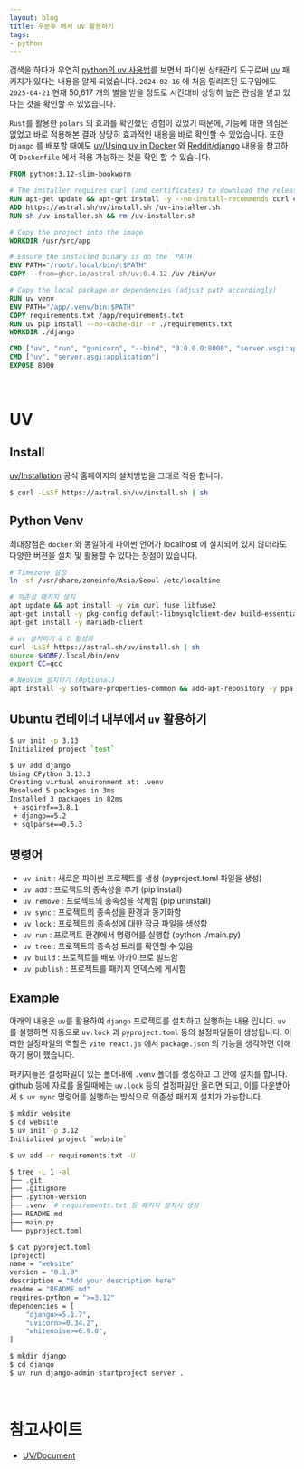 ```yaml
---
layout: blog
title: 우분투 에서 uv 활용하기
tags:
- python
---
```


검색을 하다가 우연히 [python의 uv 사용법](https://pypi.org/project/uv/)를 보면서 파이썬 상태관리 도구로써 [uv](https://pypi.org/project/uv/) 패키지가 있다는 내용을 알게 되었습니다. `2024-02-16` 에 처음 릴리즈된 도구임에도 `2025-04-21` 현재 50,617 개의 별을 받을 정도로 시간대비 상당히 높은 관심을 받고 있다는 것을 확인할 수 있었습니다.

`Rust`를 활용한 `polars` 의 효과를 확인했던 경험이 있었기 때문에, 기능에 대한 의심은 없었고 바로 적용해본 결과 상당히 효과적인 내용을 바로 확인할 수 있었습니다. 또한 `Django` 를 배포할 때에도 [uv/Using uv in Docker](https://docs.astral.sh/uv/guides/integration/docker/#installing-uv) 와 [Reddit/django](https://www.reddit.com/r/django/comments/1fjudsk/uv_with_django_and_docker/) 내용을 참고하여 `Dockerfile` 에서 적용 가능하는 것을 확인 할 수 있습니다.
```dockerfile
FROM python:3.12-slim-bookworm

# The installer requires curl (and certificates) to download the release archive
RUN apt-get update && apt-get install -y --no-install-recommends curl ca-certificates
ADD https://astral.sh/uv/install.sh /uv-installer.sh
RUN sh /uv-installer.sh && rm /uv-installer.sh

# Copy the project into the image
WORKDIR /usr/src/app

# Ensure the installed binary is on the `PATH`
ENV PATH="/root/.local/bin/:$PATH"
COPY --from=ghcr.io/astral-sh/uv:0.4.12 /uv /bin/uv

# Copy the local package or dependencies (adjust path accordingly)
RUN uv venv
ENV PATH="/app/.venv/bin:$PATH"
COPY requirements.txt /app/requirements.txt
RUN uv pip install --no-cache-dir -r ./requirements.txt
WORKDIR ./django

CMD ["uv", "run", "gunicorn", "--bind", "0.0.0.0:8000", "server.wsgi:application"]
CMD ["uv", "server.asgi:application"]
EXPOSE 8000
``` 

<br/>

# UV
## Install
[uv/Installation](https://docs.astral.sh/uv/#installation) 공식 홈페이지의 설치방법을 그대로 적용 합니다.
```bash
$ curl -LsSf https://astral.sh/uv/install.sh | sh
```

## Python Venv
최대장점은 `docker` 와 동일하게 파이썬 언어가 localhost 에 설치되어 있지 않더라도 다양한 버젼을 설치 및 활용할 수 있다는 장점이 있습니다.
```bash
# Timezone 설정
ln -sf /usr/share/zoneinfo/Asia/Seoul /etc/localtime

# 의존성 패키지 설치
apt update && apt install -y vim curl fuse libfuse2
apt-get install -y pkg-config default-libmysqlclient-dev build-essential python3-dev
apt-get install -y mariadb-client

# uv 설치하기 & C 활성화
curl -LsSf https://astral.sh/uv/install.sh | sh
source $HOME/.local/bin/env
export CC=gcc

# NeoVim 설치하기 (Optional)
apt install -y software-properties-common && add-apt-repository -y ppa:neovim-ppa/stable && apt update && apt install -y neovim
```

## Ubuntu 컨테이너 내부에서 `uv` 활용하기
```bash
$ uv init -p 3.13                           
Initialized project `test`

$ uv add django                             
Using CPython 3.13.3
Creating virtual environment at: .venv
Resolved 5 packages in 3ms
Installed 3 packages in 82ms
 + asgiref==3.8.1
 + django==5.2
 + sqlparse==0.5.3 
```

## 명령어
- `uv init` : 새로운 파이썬 프로젝트를 생성 (pyproject.toml 파일을 생성)
- `uv add` : 프로젝트의 종속성을 추가 (pip install)
- `uv remove` : 프로젝트의 종속성을 삭제함 (pip uninstall)
- `uv sync` : 프로젝트의 종속성을 환경과 동기화함
- `uv lock` : 프로젝트의 종속성에 대한 잠금 파일을 생성함
- `uv run` : 프로젝트 환경에서 명령어를 실행함 (python ./main.py)
- `uv tree` : 프로젝트의 종속성 트리를 확인할 수 있음
- `uv build` : 프로젝트를 배포 아카이브로 빌드함
- `uv publish` : 프로젝트를 패키지 인덱스에 게시함

## Example
아래의 내용은 `uv`를 활용하여 `django` 프로젝트를 설치하고 실행하는 내용 입니다. `uv` 를 실행하면 자동으로 `uv.lock` 과 `pyproject.toml` 등의 설정파일들이 생성됩니다. 이러한 설정파일의 역할은 `vite react.js` 에서 `package.json` 의 기능을 생각하면 이해하기 용이 했습니다.

패키지들은 설정파일이 있는 폴더내에 `.venv` 폴더를 생성하고 그 안에 설치를 합니다. github 등에 자료를 올릴때에는 `uv.lock` 등의 설정파일만 올리면 되고, 이를 다운받아서 `$ uv sync` 명령어를 실행하는 방식으로 의존성 패키지 설치가 가능합니다.
```bash
$ mkdir website
$ cd website
$ uv init -p 3.12    
Initialized project `website`

$ uv add -r requirements.txt -U

$ tree -L 1 -al                
├── .git
├── .gitignore
├── .python-version
├── .venv  # requirements.txt 등 패키지 설치시 생성
├── README.md
├── main.py
└── pyproject.toml

$ cat pyproject.toml
[project]
name = "website"
version = "0.1.0"
description = "Add your description here"
readme = "README.md"
requires-python = ">=3.12"
dependencies = [
    "django>=5.1.7",
    "uvicorn>=0.34.2",
    "whitenoise>=6.9.0",
]

$ mkdir django
$ cd django
$ uv run django-admin startproject server .
```

<br/>

# 참고사이트
- [UV/Document](https://docs.astral.sh/uv/)